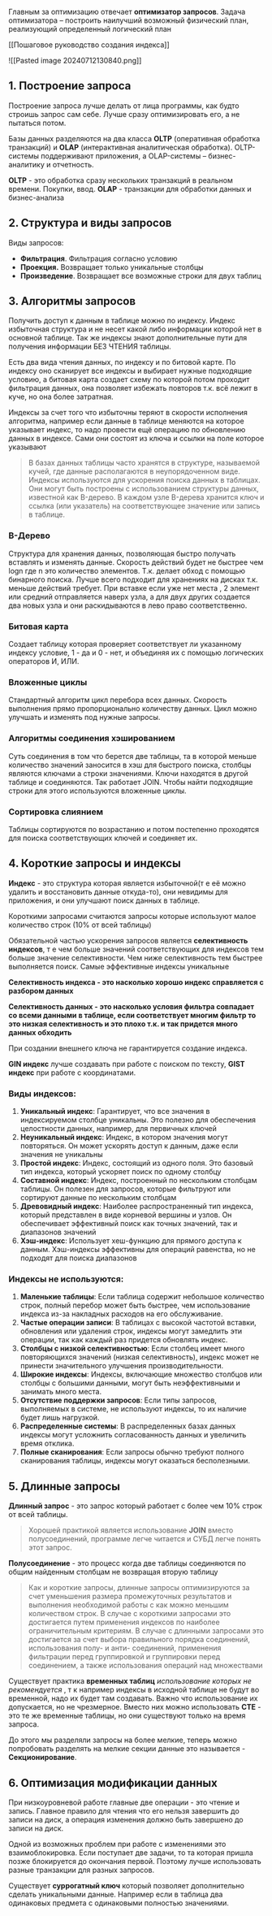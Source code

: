 Главным за оптимизацию отвечает **оптимизатор запросов**. Задача оптимизатора – построить наилучший возможный физический план, реализующий определенный логический план

[[Пошаговое руководство создания индекса]]

![[Pasted image 20240712130840.png]]
## 1. Построение запроса   

Построение запроса лучше делать от лица программы, как будто строишь запрос сам себе. Лучше сразу оптимизировать его, а не пытаться потом.

Базы данных разделяются на два класса **OLTP** (оперативная обработка транзакций) и **OLAP** (интерактивная аналитическая обработка). OLTP-системы поддерживают приложения, а OLAP-системы – бизнес-аналитику и отчетность.

**OLTP** - это обработка сразу нескольких транзакций в реальном времени. Покупки, ввод.
**OLAP** - транзакции для обработки данных и бизнес-анализа
## 2. Структура и виды запросов

Виды запросов: 
* **Фильтрация**. Фильтрация согласно условию 
* **Проекция.** Возвращает только уникальные столбцы
* **Произведение**. Возвращает все возможные строки для двух таблиц  
## 3. Алгоритмы запросов

Получить доступ к данным в таблице можно по индексу. Индекс избыточная структура и не несет какой либо информации которой нет в основной таблице. Так же индексы знают дополнительные пути для получения информации БЕЗ ЧТЕНИЯ таблицы. 

Есть два вида чтения данных, по индексу и по битовой карте. По индексу оно сканирует все индексы и выбирает нужные подходящие условию, а битовая карта создает схему по которой потом проходит фильтрация данных, она позволяет избежать повторов т.к. всё лежит в куче, но она более затратная.

Индексы за счет того что избыточны теряют в скорости исполнения алгоритма, например если данные в таблице меняются на которое указывает индекс, то надо провести ещё операцию по обновлению данных в индексе. Сами они состоят из ключа и ссылки на поле которое указывают

> В базах данных таблицы часто хранятся в структуре, называемой кучей, где данные располагаются в неупорядоченном виде. Индексы используются для ускорения поиска данных в таблицах. Они могут быть построены с использованием структуры данных, известной как B-дерево. В каждом узле B-дерева хранится ключ и ссылка (или указатель) на соответствующее значение или запись в таблице.
> 
### B-Дерево

Структура для хранения данных, позволяющая быстро получать вставлять и изменять данные. Скорость действий будет не быстрее чем logn где n это количество элементов. Т.к. делает обход с помощью бинарного поиска.  Лучше всего подходит для хранениях на дисках т.к. меньше действий требует. При вставке если уже нет места , 2 элемент или средний отправляется наверх узла, а для двух других создается два новых узла и они раскидываются в лево право соответственно.

### Битовая карта 

Создает таблицу которая проверяет соответствует ли указанному индексу условие, 1 - да и 0 - нет, и объединяя их с помощью логических операторов И, ИЛИ.  

### Вложенные циклы

Стандартный алгоритм цикл перебора всех данных. Скорость выполнения прямо пропорционально количеству данных. Цикл можно улучшать и изменять под нужные запросы.

### Алгоритмы соединения хэшированием 

Суть соединения в том что берется две таблицы, та в которой меньше количество значений заносится в хэш для быстрого поиска, столбцы являются ключами а строки значениями. Ключи находятся в другой таблице и соединяются. Так работает JOIN. Чтобы найти подходящие строки для этого используются вложенные циклы.

### Сортировка слиянием

Таблицы сортируются по возрастанию и потом постепенно проходятся для поиска соответствующих ключей и соединяет их.

## 4. Короткие запросы и индексы

**Индекс** - это структура которая является избыточной(т е её можно удалить и восстановить данные откуда-то), они невидимы для приложения, и они улучшают поиск данных в таблице.  

Короткими запросами считаются запросы которые используют малое количество строк (10% от всей таблицы)

Обязательной частью ускорения запросов является **селективность индексов**, т е чем больше значений соответствующих для индексов тем больше значение селективности. Чем ниже селективность тем быстрее выполняется поиск. Самые эффективные индексы уникальные 

**Селективность индекса - это насколько хорошо индекс справляется с разбором данных**

**Селективность данных - это насколько условия фильтра совпадает со всеми данными в таблице, если соответствует многим фильтр то это низкая селективность и это плохо т.к. и так придется много данных обходить**

При создании внешнего ключа не гарантируется создание индекса. 

**GIN индекс** лучше создавать при работе с поиском по тексту, **GIST индекс** при работе с координатами. 

### Виды индексов:
 
1. **Уникальный индекс**: Гарантирует, что все значения в индексируемом столбце уникальны. Это полезно для обеспечения целостности данных, например, для первичных ключей
2. **Неуникальный индекс**: Индекс, в котором значения могут повторяться. Он может ускорять доступ к данным, даже если значения не уникальны
3. **Простой индекс**: Индекс, состоящий из одного поля. Это базовый тип индекса, который ускоряет поиск по одному столбцу
4. **Составной индекс**: Индекс, построенный по нескольким столбцам таблицы. Он полезен для запросов, которые фильтруют или сортируют данные по нескольким столбцам
5. **Древовидный индекс**: Наиболее распространенный тип индекса, который представлен в виде корневой вершины и узлов. Он обеспечивает эффективный поиск как точных значений, так и диапазонов значений
6. **Хэш-индекс**: Использует хеш-функцию для прямого доступа к данным. Хэш-индексы эффективны для операций равенства, но не подходят для поиска диапазонов

### Индексы не используются: 

 1. **Маленькие таблицы**: Если таблица содержит небольшое количество строк, полный перебор может быть быстрее, чем использование индекса из-за накладных расходов на его обслуживание.
2. **Частые операции записи**: В таблицах с высокой частотой вставки, обновления или удаления строк, индексы могут замедлить эти операции, так как каждый раз придется обновлять индекс.
3. **Столбцы с низкой селективностью**: Если столбец имеет много повторяющихся значений (низкая селективность), индекс может не принести значительного улучшения производительности.
4. **Широкие индексы**: Индексы, включающие множество столбцов или столбцы с большими данными, могут быть неэффективными и занимать много места.
5. **Отсутствие поддержки запросов**: Если типы запросов, выполняемых в системе, не используют индексы, то их наличие будет лишь нагрузкой.
6. **Распределенные системы**: В распределенных базах данных индексы могут усложнить согласованность данных и увеличить время отклика.
7. **Полные сканирования**: Если запросы обычно требуют полного сканирования таблицы, индексы могут оказаться бесполезными.


## 5. Длинные запросы 

**Длинный запрос** - это запрос который работает с более чем 10% строк от всей таблицы. 

> Хорошей практикой является использование **JOIN** вместо полусоединений, программе легче читается и СУБД легче понять этот запрос. 

**Полусоединение** - это процесс когда две таблицы соединяются по общим найденным столбцам не возвращая вторую таблицу 

> Как и короткие запросы, длинные запросы оптимизируются за счет уменьшения размера промежуточных результатов и выполнения необходимой работы с как можно меньшим количеством строк. В случае с короткими запросами это достигается путем применения индексов по наиболее ограничительным критериям. В случае с длинными запросами это достигается за счет выбора правильного порядка соединений, использования полу- и анти-
> соединений, применения фильтрации перед группировкой и группировки перед соединением, а также использования операций над множествами


Существует практика **временных таблиц** *использование которых не рекомендуется* , т к например индексы в исходной таблице не будут во временной, надо их будет там создавать. Важно что использование их допускается, но не чрезмерное. 
Вместо них можно использовать **CTE** - это те же временные таблицы, но они существуют только на время запроса.

До этого мы разделяли запросы на более мелкие, теперь можно попробовать разделять на мелкие секции данные это называется - **Секционирование**.


## 6. Оптимизация модификации данных

При низкоуровневой работе главные две операции - это чтение и запись. Главное правило для чтения что его нельзя завершить до записи на диск, а операция изменения должно быть завершено до записи на диск.

Одной из возможных проблем при работе с изменениями это взаимоблокировка. Если поступает две задачи, то та которая пришла позже блокируется до окончания первой. Поэтому лучше использовать разные транзакции для разных запросов. 

Существует **суррогатный ключ** который позволяет дополнительно сделать уникальными данные. Например если в таблица два одинаковых предмета с одинаковыми полностью значениями.


